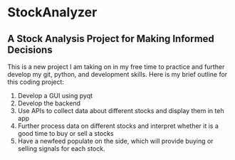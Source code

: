 # StockAnalyzer
A Stock Analysis Project for Making Informed Decisions
---
This is a new project I am taking on in my free time to practice and further develop my git, python, and development skills. Here is my brief outline for this coding project:
1. Develop a GUI using pyqt
2. Develop the backend
3. Use APIs to collect data about different stocks and display them in teh app
4. Further process data on different stocks and interpret whether it is a good time to buy or sell a stocks
5. Have a newfeed populate on the side, which will provide buying or selling signals for each stock.
